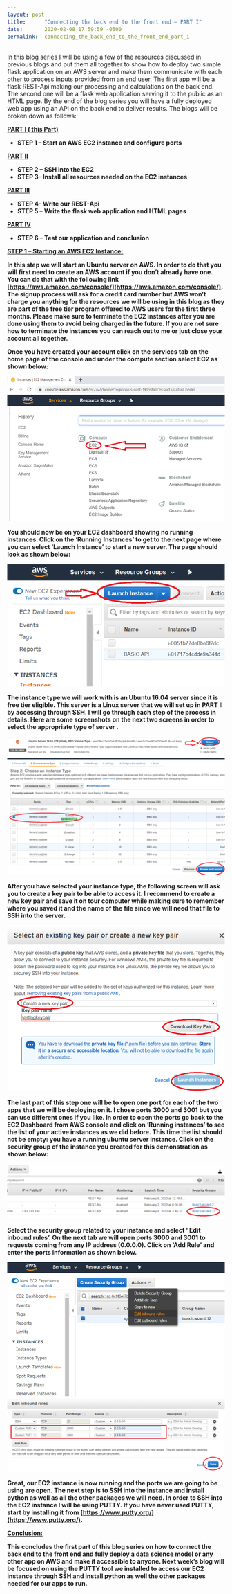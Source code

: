 ```yaml
---
layout: post
title:      "Connecting the back end to the front end – PART I"
date:       2020-02-08 17:59:59 -0500
permalink:  connecting_the_back_end_to_the_front_end_part_i
---
```



In this blog series I will be using a few of the resources discussed in previous blogs and put them all together to show how to deploy two simple flask application on an AWS server and make them communicate with each other to process inputs provided from an end user. The first app will be a flask REST-Api making our processing and calculations on the back end. The second one will be a flask web application serving it to the public as an HTML page. By the end of the blog series you will have a fully deployed web app using an API on the back end to deliver results. The blogs will be broken down as follows:

<b><u>PART I ( this Part) </u>

* STEP 1 – Start an AWS EC2 instance and configure ports

<b><u>PART II</u>

* STEP 2 – SSH into the EC2 
* STEP 3– Install all resources needed on the EC2 instances

<b><u>PART III</u>

* STEP 4- Write our REST-Api 
* STEP 5 – Write the flask web application and HTML pages

<b><u>PART IV</u>

* STEP 6 – Test our application and conclusion

<b><u>STEP 1 – Starting an AWS EC2 Instance: </u>

In this step we will start an Ubuntu server on AWS. In order to do that you will first need to create an AWS account if you don’t already have one. You can do that with the following link [https://aws.amazon.com/console/](https://aws.amazon.com/console/). The signup process will ask for a credit card number but AWS won’t charge you anything for the resources we will be using in this blog as they are part of the free tier program offered to AWS users for the first three months. Please make sure to terminate the EC2 instances after you are done using them to avoid being charged in the future. If you are not sure how to terminate the instances you can reach out to me or just close your account all together.

Once you have created your account click on the services tab on the home page of the console and under the compute section select EC2 as shown below:

![](img/104.png)

You should now be on your EC2 dashboard showing no running instances. Click on the ‘Running Instances’ to get to the next page where you can select ‘Launch Instance’ to start a new server. The page should look as shown below:

![](img/105.png)

The instance type we will work with is an Ubuntu 16.04 server since it is free tier eligible. This server is a Linux server that we will set up in PART II by accessing through SSH. I will go through each step of the process in details. Here are some screenshots on the next two screens in order to select the appropriate type of server . 

![](img/106.png)
![](img/107.png)

After you have selected your instance type, the following screen will ask you to create a key pair to be able to access it. I recommend to create a new key pair and save it on tour computer while making sure to remember where you saved it and the name of the file since we will need that file to SSH into the server.

![](img/108.png)

The last part of this step one will be to open one port for each of the two apps that we will be deploying on it. I chose ports 3000 and 3001 but you can use different ones if you like. In order to open the ports go back to the EC2 Dashboard from AWS console and click on ‘Running instances’ to see the list of your active instances as we did before. This time the list should not be empty: you have a running ubuntu server instance.  Click on the security group of the instance you created for this demonstration as shown below:

![](img/109.png)

Select the security group related to your instance and select ‘ Edit inbound rules’.  On the next tab we will open ports 3000 and 3001 to requests coming from any IP address (0.0.0.0). Click on ‘Add Rule’ and enter the ports information as shown below. 

![](img/110.png)
![](img/111.png)

Great, our EC2 instance is now running and the ports we are going to be using are open. The next step is to SSH into the instance and install python as well as all the other packages we will need. In order to SSH into the EC2 instance I will be using PUTTY. If you have never used PUTTY, start by installing it from [https://www.putty.org/](https://www.putty.org/). 

<b><u>Conclusion: </u>

This concludes the first part of this blog series on how to connect the back end to the front end and fully deploy a data science model or any other app on AWS and make it accessible to anyone. Next week’s blog will be focused on using the PUTTY tool we installed to access our EC2 instance through SSH and install python as well the other packages needed for our apps to run.


